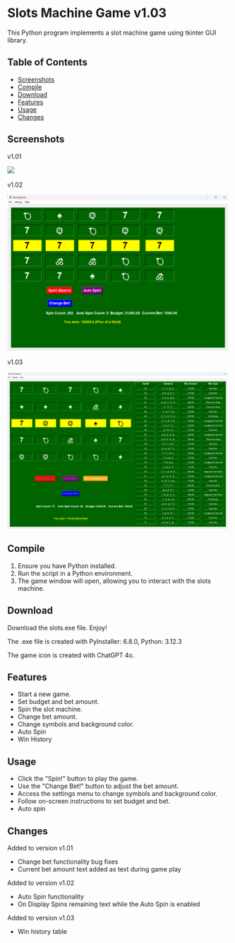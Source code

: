 # Slots Machine Game v1.03

This Python program implements a slot machine game using tkinter GUI library.

## Table of Contents
- [Screenshots](#screenshots)
- [Compile](#compile)
- [Download](#download)
- [Features](#features)
- [Usage](#usage)
- [Changes](#changes)

## Screenshots

v1.01

<div>
<img src="https://github.com/yourdanov/Slots/blob/main/slots_v101.png" width="500px"</img>
</div>

<picture>
  <source media="(prefers-color-scheme: dark)" srcset="https://github.com/yourdanov/Slots/blob/main/slots_v101.png">
</picture>


v1.02

<div>
<img src="https://github.com/yourdanov/Slots/blob/main/Slots_v102_4.png" width="500px"</img>
</div>

<picture>
  <source media="(prefers-color-scheme: dark)" srcset="https://github.com/yourdanov/Slots/blob/main/Slots_v102_4.png">
</picture>


v1.03

<div>
<img src="https://github.com/yourdanov/Slots/blob/main/slots_v103.png" width="500px"</img>
</div>

<picture>
  <source media="(prefers-color-scheme: dark)" srcset="https://github.com/yourdanov/Slots/blob/main/slots_v103.png">
</picture>

## Compile

1. Ensure you have Python installed.
2. Run the script in a Python environment.
3. The game window will open, allowing you to interact with the slots machine.

## Download

Download the slots.exe file. Enjoy!

The .exe file is created with PyInstaller: 6.8.0, Python: 3.12.3

The game icon is created with ChatGPT 4o.

## Features

- Start a new game.
- Set budget and bet amount.
- Spin the slot machine.
- Change bet amount.
- Change symbols and background color.
- Auto Spin
- Win History

## Usage

- Click the "Spin!" button to play the game.
- Use the "Change Bet!" button to adjust the bet amount.
- Access the settings menu to change symbols and background color.
- Follow on-screen instructions to set budget and bet.
- Auto spin

## Changes

Added to version v1.01

- Change bet functionality bug fixes
- Current bet amount text added as text during game play

Added to version v1.02

- Auto Spin functionality
- On Display Spins remaining text while the Auto Spin is enabled

Added to version v1.03

- Win history table